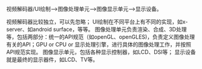 


视频解码器/UI绘制-->图像处理单元-->图像显示单元-->显示设备。 

视频解码器比较独立，可以先忽略； 
UI绘制在不同平台上有不同的实现，如x-server、如android surface，等等。 
图像处理单元负责渲染、合成、3D处理等，包括两部分：统一的API规范（如openGL、openGLES)，负责定义图像处理有关的API；GPU or CPU or 显示处理引擎，进行具体的图像处理工作，并按照API规范实现。 
图像显示单元，包括各种显示控制器，如LCD、DSI等； 
显示设备就是最终的显示器件，如LCD、TV等。
